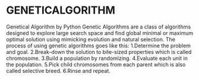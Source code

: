 # GENETICALGORITHM
Genetical Algorithm by Python
Genetic Algorithms are a class of algorithms designed to explore large search space and find global minimal or maximum optimal solution using mimicking evolution and natural selection. The process of using genetic algorithms goes like this: 
1.Determine the problem and goal.
2.Break-down the solution to bite-sized properties which is called chromosome. 
3.Build a population by randomizing. 
4.Evaluate each unit in the population.
5.Pick child chromosomes from each parent which is also called selective breed.
6.Rinse and repeat.
